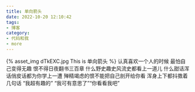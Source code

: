 ```yaml
---
title: 单向箭头
date: 2022-10-20 12:10:42
tags:
- 博客
category:
- 代码和我
- more
---
```

{% asset_img dTkEXC.jpg This is 单向箭头 %}
认真喜欢一个人的时候 最怕自己变得无趣 恨不得日夜翻书三百章 什么野史趣史风流史都看上一道儿 什么甜话浑话俏皮话都为你学上一遭 殚精竭虑的恨不能把自己剖开给你看 浑身上下都抖擞着几句话 “我超有趣的” “我可有意思了”“你看看我吧”